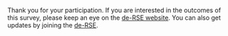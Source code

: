 Thank you for your participation. If you are interested in the outcomes of this survey, please keep an eye on the [de-RSE website](http://www.de-RSE.org). You can also get updates by joining the [de-RSE](http://http://www.de-rse.org/en/join.html).


